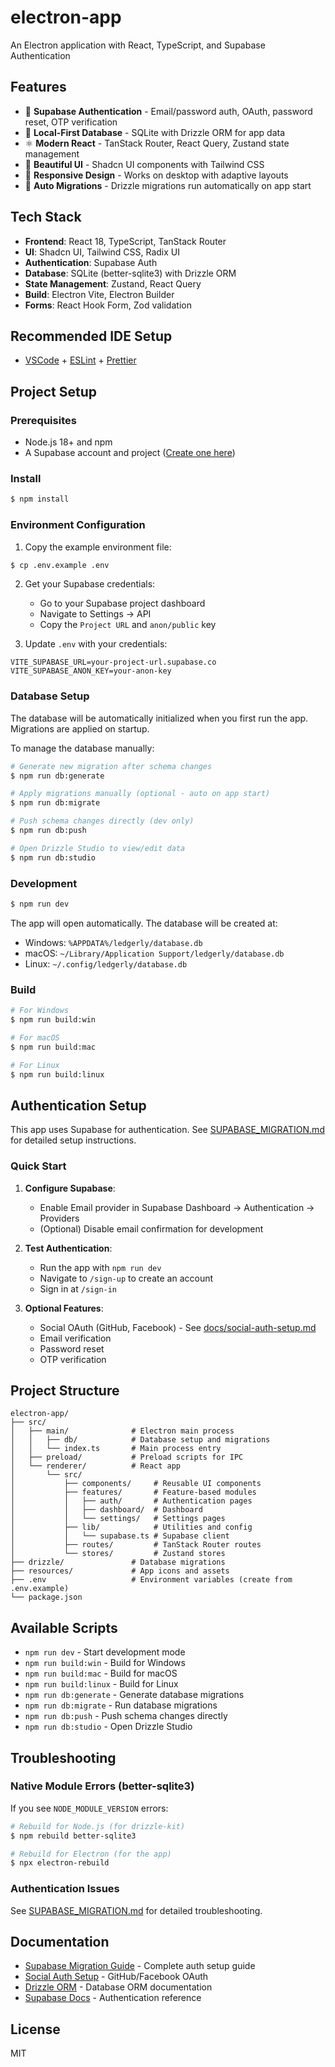 # electron-app

An Electron application with React, TypeScript, and Supabase Authentication

## Features

- 🔐 **Supabase Authentication** - Email/password auth, OAuth, password reset, OTP verification
- 💾 **Local-First Database** - SQLite with Drizzle ORM for app data
- ⚛️ **Modern React** - TanStack Router, React Query, Zustand state management
- 🎨 **Beautiful UI** - Shadcn UI components with Tailwind CSS
- 📱 **Responsive Design** - Works on desktop with adaptive layouts
- 🔄 **Auto Migrations** - Drizzle migrations run automatically on app start

## Tech Stack

- **Frontend**: React 18, TypeScript, TanStack Router
- **UI**: Shadcn UI, Tailwind CSS, Radix UI
- **Authentication**: Supabase Auth
- **Database**: SQLite (better-sqlite3) with Drizzle ORM
- **State Management**: Zustand, React Query
- **Build**: Electron Vite, Electron Builder
- **Forms**: React Hook Form, Zod validation

## Recommended IDE Setup

- [VSCode](https://code.visualstudio.com/) + [ESLint](https://marketplace.visualstudio.com/items?itemName=dbaeumer.vscode-eslint) + [Prettier](https://marketplace.visualstudio.com/items?itemName=esbenp.prettier-vscode)

## Project Setup

### Prerequisites

- Node.js 18+ and npm
- A Supabase account and project ([Create one here](https://supabase.com))

### Install

```bash
$ npm install
```

### Environment Configuration

1. Copy the example environment file:
```bash
$ cp .env.example .env
```

2. Get your Supabase credentials:
   - Go to your Supabase project dashboard
   - Navigate to Settings → API
   - Copy the `Project URL` and `anon/public` key

3. Update `.env` with your credentials:
```env
VITE_SUPABASE_URL=your-project-url.supabase.co
VITE_SUPABASE_ANON_KEY=your-anon-key
```

### Database Setup

The database will be automatically initialized when you first run the app. Migrations are applied on startup.

To manage the database manually:

```bash
# Generate new migration after schema changes
$ npm run db:generate

# Apply migrations manually (optional - auto on app start)
$ npm run db:migrate

# Push schema changes directly (dev only)
$ npm run db:push

# Open Drizzle Studio to view/edit data
$ npm run db:studio
```

### Development

```bash
$ npm run dev
```

The app will open automatically. The database will be created at:
- Windows: `%APPDATA%/ledgerly/database.db`
- macOS: `~/Library/Application Support/ledgerly/database.db`
- Linux: `~/.config/ledgerly/database.db`

### Build

```bash
# For Windows
$ npm run build:win

# For macOS
$ npm run build:mac

# For Linux
$ npm run build:linux
```

## Authentication Setup

This app uses Supabase for authentication. See [SUPABASE_MIGRATION.md](./SUPABASE_MIGRATION.md) for detailed setup instructions.

### Quick Start

1. **Configure Supabase**:
   - Enable Email provider in Supabase Dashboard → Authentication → Providers
   - (Optional) Disable email confirmation for development

2. **Test Authentication**:
   - Run the app with `npm run dev`
   - Navigate to `/sign-up` to create an account
   - Sign in at `/sign-in`

3. **Optional Features**:
   - Social OAuth (GitHub, Facebook) - See [docs/social-auth-setup.md](./docs/social-auth-setup.md)
   - Email verification
   - Password reset
   - OTP verification

## Project Structure

```
electron-app/
├── src/
│   ├── main/              # Electron main process
│   │   ├── db/            # Database setup and migrations
│   │   └── index.ts       # Main process entry
│   ├── preload/           # Preload scripts for IPC
│   └── renderer/          # React app
│       └── src/
│           ├── components/     # Reusable UI components
│           ├── features/       # Feature-based modules
│           │   ├── auth/       # Authentication pages
│           │   ├── dashboard/  # Dashboard
│           │   └── settings/   # Settings pages
│           ├── lib/            # Utilities and config
│           │   └── supabase.ts # Supabase client
│           ├── routes/         # TanStack Router routes
│           └── stores/         # Zustand stores
├── drizzle/               # Database migrations
├── resources/             # App icons and assets
├── .env                   # Environment variables (create from .env.example)
└── package.json
```

## Available Scripts

- `npm run dev` - Start development mode
- `npm run build:win` - Build for Windows
- `npm run build:mac` - Build for macOS  
- `npm run build:linux` - Build for Linux
- `npm run db:generate` - Generate database migrations
- `npm run db:migrate` - Run database migrations
- `npm run db:push` - Push schema changes directly
- `npm run db:studio` - Open Drizzle Studio

## Troubleshooting

### Native Module Errors (better-sqlite3)

If you see `NODE_MODULE_VERSION` errors:

```bash
# Rebuild for Node.js (for drizzle-kit)
$ npm rebuild better-sqlite3

# Rebuild for Electron (for the app)
$ npx electron-rebuild
```

### Authentication Issues

See [SUPABASE_MIGRATION.md](./SUPABASE_MIGRATION.md) for detailed troubleshooting.

## Documentation

- [Supabase Migration Guide](./SUPABASE_MIGRATION.md) - Complete auth setup guide
- [Social Auth Setup](./docs/social-auth-setup.md) - GitHub/Facebook OAuth
- [Drizzle ORM](https://orm.drizzle.team/) - Database ORM documentation
- [Supabase Docs](https://supabase.com/docs) - Authentication reference

## License

MIT
